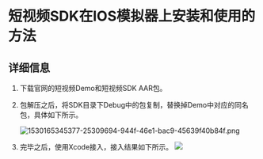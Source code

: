 # 短视频SDK在IOS模拟器上安装和使用的方法

## 详细信息

1.  下载官网的短视频Demo和短视频SDK AAR包。
2.  包解压之后，将SDK目录下Debug中的包复制，替换掉Demo中对应的同名包，具体如下所示。

    ![1530165345377-25309694-944f-46e1-bac9-45639f40b84f.png ](https://static-aliyun-doc.oss-accelerate.aliyuncs.com/assets/img/zh-CN/5514076061/p179090.png)

3.  完毕之后，使用Xcode接入，接入结果如下所示。 ![](https://static-aliyun-doc.oss-accelerate.aliyuncs.com/assets/img/zh-CN/5514076061/p179091.png)

